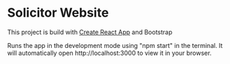 # Solicitor Website

This project is build with [Create React App](https://github.com/facebook/create-react-app) and Bootstrap

Runs the app in the development mode using "npm start" in the terminal. It will automatically open http://localhost:3000 to view it in your browser.
